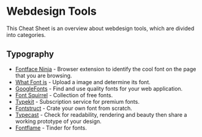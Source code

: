 # Webdesign Tools

This Cheat Sheet is an overview about webdesign tools, which are divided into categories.

## Typography

* [Fontface Ninja](http://fontface.ninja/) - Browser extension to identify the cool font on the page that you are browsing.
* [What Font is](http://www.whatfontis.com/) - Upload a image and determine its font.
* [GoogleFonts](https://fonts.google.com/) - Find and use quality fonts for your web application.
* [Font Squirrel](https://www.fontsquirrel.com/) - Collection of free fonts.
* [Typekit](https://typekit.com/) - Subscription service for premium fonts.
* [Fontstruct](http://fontstruct.com/) - Crate your own font from scratch.
* [Typecast](http://typecast.com/) - Check for readability, rendering and beauty then share a working prototype of your design.
* [Fontflame](http://fontflame.com/) - Tinder for fonts.

